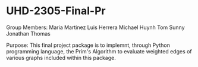 # UHD-2305-Final-Pr
Group Members:
  Maria Martinez
  Luis Herrera
  Michael Huynh
  Tom Sunny
  Jonathan Thomas
  
  Purpose:
    This final project package is to implemnt, through Python programming language, the Prim's Algorithm to evaluate weighted edges of various graphs included within this package.
